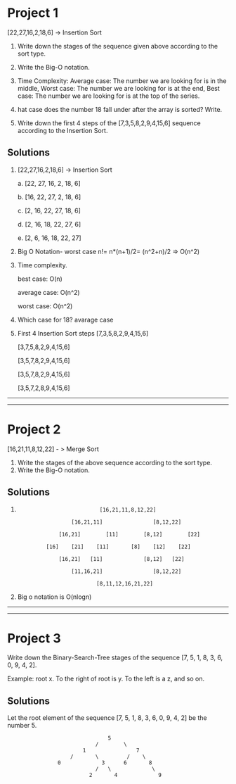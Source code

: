 # Project 1

[22,27,16,2,18,6] -> Insertion Sort

1) Write down the stages of the sequence given above according to the sort type.

2) Write the Big-O notation.

3) Time Complexity: Average case: The number we are looking for is in the middle, Worst case: The number we are looking for is at the end, Best case: The number we are looking for is at the top of the series.

4) hat case does the number 18 fall under after the array is sorted? Write.

5) Write down the first 4 steps of the [7,3,5,8,2,9,4,15,6] sequence according to the Insertion Sort.

## Solutions

1. [22,27,16,2,18,6] -> Insertion Sort

     a. [22, 27, 16, 2, 18, 6]
 
     b. [16, 22, 27, 2, 18, 6]
 
     c. [2, 16, 22, 27, 18, 6]
 
     d. [2, 16, 18, 22, 27, 6]
 
     e. [2, 6, 16, 18, 22, 27]

2. Big O Notation- worst case
   n!= n\*(n+1)/2= (n^2+n)/2 => O(n^2)

3. Time complexity.

   best case: O(n)
   
   average case: O(n^2)
   
   worst case: O(n^2)

4. Which case for 18?
   avarage case

5. First 4 Insertion Sort steps [7,3,5,8,2,9,4,15,6]

     [3,7,5,8,2,9,4,15,6]
 
     [3,5,7,8,2,9,4,15,6]
 
     [3,5,7,8,2,9,4,15,6]
 
     [3,5,7,2,8,9,4,15,6]



---

---


# Project 2

[16,21,11,8,12,22] - > Merge Sort

1) Write the stages of the above sequence according to the sort type.
2) Write the Big-O notation.


## Solutions

1)                               [16,21,11,8,12,22]
               
                        [16,21,11]                [8,12,22]

                    [16,21]        [11]        [8,12]        [22]

                [16]    [21]    [11]       [8]    [12]    [22]

                    [16,21]   [11]             [8,12]   [22]

                        [11,16,21]                [8,12,22] 

                                [8,11,12,16,21,22]


2) Big o notation is O(nlogn)

---

---



# Project 3

Write down the Binary-Search-Tree stages of the sequence [7, 5, 1, 8, 3, 6, 0, 9, 4, 2].

Example: root x. To the right of root is y. To the left is a z, and so on.

## Solutions

Let the root element of the sequence [7, 5, 1, 8, 3, 6, 0, 9, 4, 2] be the number 5.


                                    5
                                /        \
                            1                7
                        /       \         /    \
                    0             3      6       8
                                /   \             \
                              2       4             9
        


